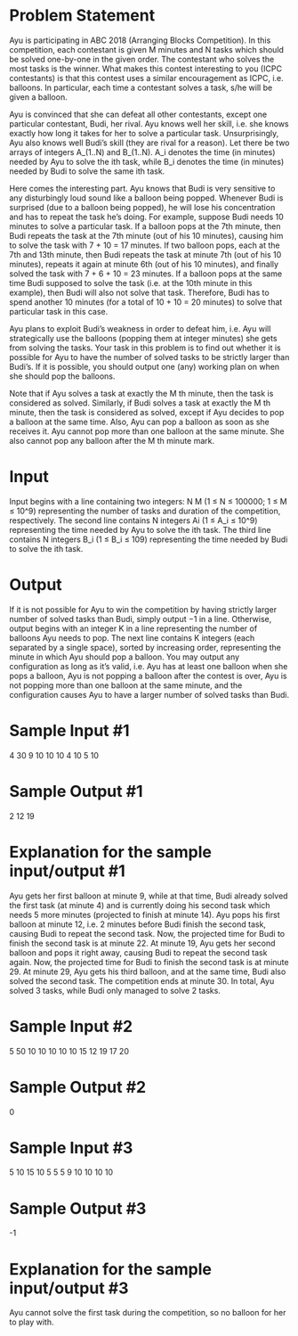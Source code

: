 # Problem Statement

Ayu is participating in ABC 2018 (Arranging Blocks Competition). In this competition, each contestant is given M minutes and N tasks which should be solved one-by-one in the given order. The contestant who solves the most tasks is the winner. What makes this contest interesting to you (ICPC contestants) is that this contest uses a similar encouragement as ICPC, i.e. balloons. In particular, each time a contestant solves a task, s/he will be given a balloon.

Ayu is convinced that she can defeat all other contestants, except one particular contestant, Budi, her rival. Ayu knows well her skill, i.e. she knows exactly how long it takes for her to solve a particular task. Unsurprisingly, Ayu also knows well Budi’s skill (they are rival for a reason). Let there be two arrays of integers A_(1..N) and B_(1..N). A_i denotes the time (in minutes) needed by Ayu to solve the ith task, while B_i denotes the time (in minutes) needed by Budi to solve the same ith task.

Here comes the interesting part. Ayu knows that Budi is very sensitive to any disturbingly loud sound like a balloon being popped. Whenever Budi is surprised (due to a balloon being popped), he will lose his concentration and has to repeat the task he’s doing. For example, suppose Budi needs 10 minutes to solve a particular task. If a balloon pops at the 7th minute, then Budi repeats the task at the 7th minute (out of his 10 minutes), causing him to solve the task with 7 + 10 = 17 minutes. If two balloon pops, each at the 7th and 13th minute, then Budi repeats the task at minute 7th (out of his 10 minutes), repeats it again at minute 6th (out of his 10 minutes), and finally solved the task with 7 + 6 + 10 = 23 minutes. If a balloon pops at the same time Budi supposed to solve the task (i.e. at the 10th minute in this example), then Budi will also not solve that task. Therefore, Budi has to spend another 10 minutes (for a total of 10 + 10 = 20 minutes) to solve that particular task in this case.

Ayu plans to exploit Budi’s weakness in order to defeat him, i.e. Ayu will strategically use the balloons (popping them at integer minutes) she gets from solving the tasks. Your task in this problem is to find out whether it is possible for Ayu to have the number of solved tasks to be strictly larger than Budi’s. If it is possible, you should output one (any) working plan on when she should pop the balloons.

Note that if Ayu solves a task at exactly the M th minute, then the task is considered as solved. Similarly, if Budi solves a task at exactly the M th minute, then the task is considered as solved, except if Ayu decides to pop a balloon at the same time. Also, Ayu can pop a balloon as soon as she receives it. Ayu cannot pop more than one balloon at the same minute. She also cannot pop any balloon after the M th minute mark.

# Input

Input begins with a line containing two integers: N M (1 ≤ N ≤ 100000; 1 ≤ M ≤ 10^9) representing the number of tasks and duration of the competition, respectively. The second line contains N integers Ai (1 ≤ A_i ≤ 10^9) representing the time needed by Ayu to solve the ith task. The third line contains N integers B_i (1 ≤ B_i ≤ 109) representing the time needed by Budi to solve the ith task.

# Output

If it is not possible for Ayu to win the competition by having strictly larger number of solved tasks than Budi, simply output −1 in a line. Otherwise, output begins with an integer K in a line representing the number of balloons Ayu needs to pop. The next line contains K integers (each separated by a single space), sorted by increasing order, representing the minute in which Ayu should pop a balloon. You may output any configuration as long as it’s valid, i.e. Ayu has at least one balloon when she pops a balloon, Ayu is not popping a balloon after the contest is over, Ayu is not popping more than one balloon at the same minute, and the configuration causes Ayu to have a larger number of solved tasks than Budi.

# Sample Input #1

4 30
9 10 10 10
4 10 5 10

# Sample Output #1

2
12 19

# Explanation for the sample input/output #1

Ayu gets her first balloon at minute 9, while at that time, Budi already solved the first task (at minute 4) and is currently doing his second task which needs 5 more minutes (projected to finish at minute 14). Ayu pops his first balloon at minute 12, i.e. 2 minutes before Budi finish the second task, causing Budi to repeat the second task. Now, the projected time for Budi to finish the second task is at minute 22. At minute 19, Ayu gets her second balloon and pops it right away, causing Budi to repeat the second task again. Now, the projected time for Budi to finish the second task is at minute 29. At minute 29, Ayu gets his third balloon, and at the same time, Budi also solved the second task. The competition ends at minute 30. In total, Ayu solved 3 tasks, while Budi only managed to solve 2 tasks.

# Sample Input #2

5 50
10 10 10 10 10
15 12 19 17 20

# Sample Output #2

0

# Sample Input #3

5 10
15 10 5 5 5
9 10 10 10 10

# Sample Output #3

-1

# Explanation for the sample input/output #3

Ayu cannot solve the first task during the competition, so no balloon for her to play with.
